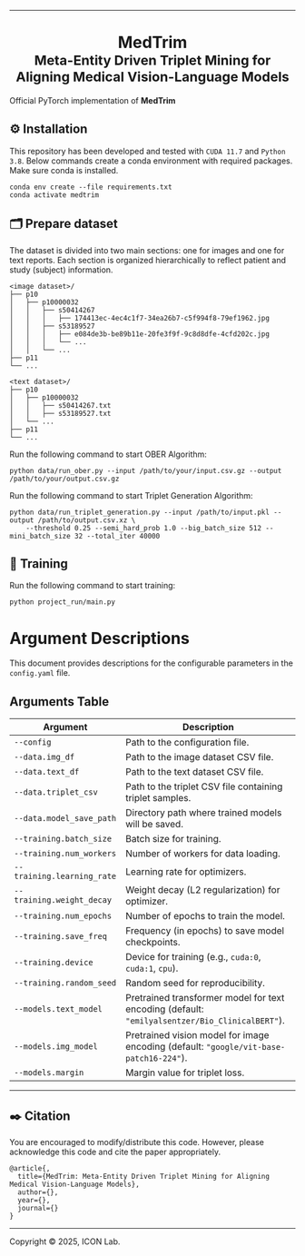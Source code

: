 <hr>
<h1 align="center">
  MedTrim <br>
  <sub>Meta-Entity Driven Triplet Mining for Aligning Medical Vision-Language Models</sub>
</h1>

Official PyTorch implementation of **MedTrim**

## ⚙️ Installation

This repository has been developed and tested with `CUDA 11.7` and `Python 3.8`. Below commands create a conda environment with required packages. Make sure conda is installed.

```
conda env create --file requirements.txt
conda activate medtrim
```

## 🗂️ Prepare dataset

The dataset is divided into two main sections: one for images and one for text reports. Each section is organized hierarchically to reflect patient and study (subject) information.

```
<image dataset>/
├── p10
│   ├── p10000032
│   │   ├── s50414267
│   │   │   ├── 174413ec-4ec4c1f7-34ea26b7-c5f994f8-79ef1962.jpg
│   │   ├── s53189527
│   │   │   ├── e084de3b-be89b11e-20fe3f9f-9c8d8dfe-4cfd202c.jpg
│   │   │   └── ...
│   │   └── ...
├── p11
└── ...

<text dataset>/
├── p10
│   ├── p10000032
│   │   ├── s50414267.txt
│   │   ├── s53189527.txt
│   └── ...
├── p11
└── ...

```

Run the following command to start OBER Algorithm:

```
python data/run_ober.py --input /path/to/your/input.csv.gz --output /path/to/your/output.csv.gz
```

Run the following command to start Triplet Generation Algorithm:

```
python data/run_triplet_generation.py --input /path/to/input.pkl --output /path/to/output.csv.xz \
    --threshold 0.25 --semi_hard_prob 1.0 --big_batch_size 512 --mini_batch_size 32 --total_iter 40000
```

## 🏃 Training

Run the following command to start training:

```
python project_run/main.py
```

# Argument Descriptions

This document provides descriptions for the configurable parameters in the `config.yaml` file.

## **Arguments Table**

| Argument                     | Description                                                                                                                       |
|------------------------------|-----------------------------------------------------------------------------------------------------------------------------------|
| `--config`                   | Path to the configuration file.                                                                                                  |
| `--data.img_df`              | Path to the image dataset CSV file.                                                                                              |
| `--data.text_df`             | Path to the text dataset CSV file.                                                                                               |
| `--data.triplet_csv`         | Path to the triplet CSV file containing triplet samples.                                                                        |
| `--data.model_save_path`     | Directory path where trained models will be saved.                                                                              |
| `--training.batch_size`      | Batch size for training.                                                                                                        |
| `--training.num_workers`     | Number of workers for data loading.                                                                                             |
| `--training.learning_rate`   | Learning rate for optimizers.                                                                                                   |
| `--training.weight_decay`    | Weight decay (L2 regularization) for optimizer.                                                                                |
| `--training.num_epochs`      | Number of epochs to train the model.                                                                                            |
| `--training.save_freq`       | Frequency (in epochs) to save model checkpoints.                                                                                |
| `--training.device`          | Device for training (e.g., `cuda:0`, `cuda:1`, `cpu`).                                                                          |
| `--training.random_seed`     | Random seed for reproducibility.                                                                                                |
| `--models.text_model`        | Pretrained transformer model for text encoding (default: `"emilyalsentzer/Bio_ClinicalBERT"`).                                 |
| `--models.img_model`         | Pretrained vision model for image encoding (default: `"google/vit-base-patch16-224"`).                                         |
| `--models.margin`            | Margin value for triplet loss.                                                                                                  |

---

## ✒️ Citation
You are encouraged to modify/distribute this code. However, please acknowledge this code and cite the paper appropriately.
```
@article{,
  title={MedTrim: Meta-Entity Driven Triplet Mining for Aligning Medical Vision-Language Models}, 
  author={},
  year={},
  journal={}
}
```

<hr>

Copyright © 2025, ICON Lab.
